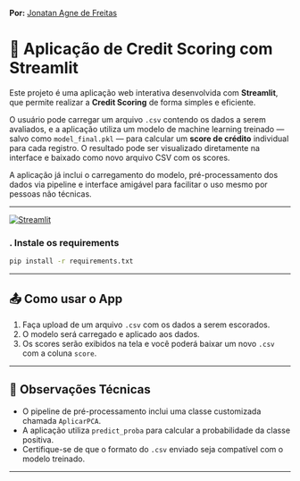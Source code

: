 **Por:** [Jonatan Agne de Freitas](https://www.linkedin.com/in/jonatan-agne-de-freitas/)<br>

# 🧠 Aplicação de Credit Scoring com Streamlit

Este projeto é uma aplicação web interativa desenvolvida com **Streamlit**, que permite realizar a **Credit Scoring** de forma simples e eficiente.

O usuário pode carregar um arquivo `.csv` contendo os dados a serem avaliados, e a aplicação utiliza um modelo de machine learning treinado — salvo como `model_final.pkl` — para calcular um **score de crédito** individual para cada registro. O resultado pode ser visualizado diretamente na interface e baixado como novo arquivo CSV com os scores.

A aplicação já inclui o carregamento do modelo, pré-processamento dos dados via pipeline e interface amigável para facilitar o uso mesmo por pessoas não técnicas.

---

[![Streamlit](https://img.shields.io/badge/Streamlit-FF4B4B?logo=Streamlit&logoColor=white)](https://mod-38-projetofinal-jaf.streamlit.app/)

### . Instale os requirements

```bash
pip install -r requirements.txt
```

---

## 📤 Como usar o App

1. Faça upload de um arquivo `.csv` com os dados a serem escorados.
2. O modelo será carregado e aplicado aos dados.
3. Os scores serão exibidos na tela e você poderá baixar um novo `.csv` com a coluna `score`.

---

## 📌 Observações Técnicas

- O pipeline de pré-processamento inclui uma classe customizada chamada `AplicarPCA`.
- A aplicação utiliza `predict_proba` para calcular a probabilidade da classe positiva.
- Certifique-se de que o formato do `.csv` enviado seja compatível com o modelo treinado.

---
